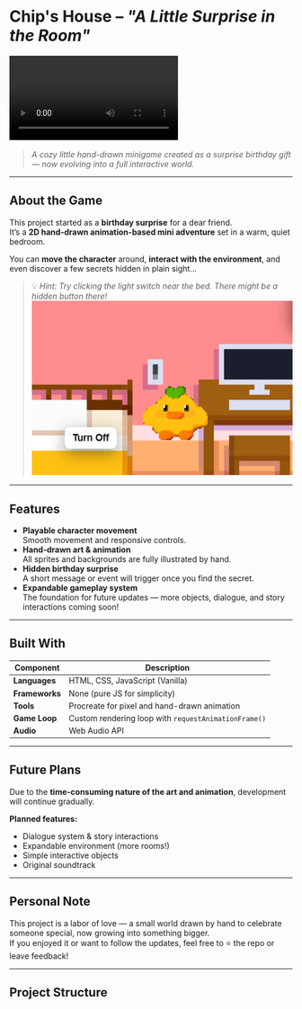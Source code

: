 # Chip's House – *"A Little Surprise in the Room"*

![Gameplay Preview](assets/preview.mp4)

> *A cozy little hand-drawn minigame created as a surprise birthday gift — now evolving into a full interactive world.*

---

## About the Game

This project started as a **birthday surprise** for a dear friend.  
It’s a **2D hand-drawn animation-based mini adventure** set in a warm, quiet bedroom.

You can **move the character** around, **interact with the environment**, and even discover a few secrets hidden in plain sight...

> 💡 *Hint: Try clicking the light switch near the bed. There might be a hidden button there!*
> ![Gameplay Preview](assets/light.png)

---

## Features

- **Playable character movement**  
  Smooth movement and responsive controls.
- **Hand-drawn art & animation**  
  All sprites and backgrounds are fully illustrated by hand.
- **Hidden birthday surprise**  
  A short message or event will trigger once you find the secret.
- **Expandable gameplay system**  
  The foundation for future updates — more objects, dialogue, and story interactions coming soon!

---

## Built With

| Component | Description |
|------------|-------------|
| **Languages** | HTML, CSS, JavaScript (Vanilla) |
| **Frameworks** | None (pure JS for simplicity) |
| **Tools** | Procreate for pixel and hand-drawn animation |
| **Game Loop** | Custom rendering loop with `requestAnimationFrame()` |
| **Audio** | Web Audio API |

---


## Future Plans

Due to the **time-consuming nature of the art and animation**, development will continue gradually.

**Planned features:**
- Dialogue system & story interactions  
- Expandable environment (more rooms!)  
- Simple interactive objects  
- Original soundtrack  

---

## Personal Note

This project is a labor of love — a small world drawn by hand to celebrate someone special, now growing into something bigger.  
If you enjoyed it or want to follow the updates, feel free to ⭐ the repo or leave feedback!

---

## Project Structure

